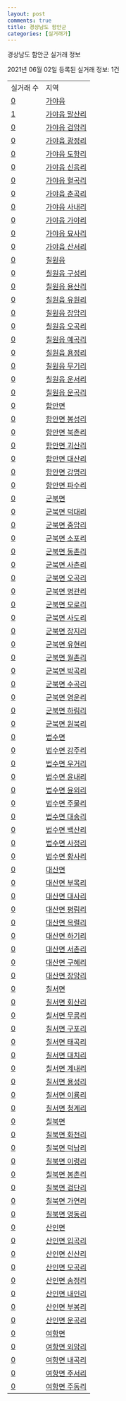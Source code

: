 ```yaml
---
layout: post
comments: true
title: 경상남도 함안군
categories: [실거래가]
---
```


경상남도 함안군 실거래 정보

2021년 06월 02일 등록된 실거래 정보: 1건


<table>
  <tr>
    <td>실거래 수</td>
    <td>지역</td>
  </tr>

  
  <tr>
    <td><a href="4873025000.html">0</a></td>
    <td><a href="4873025000.html">가야읍</a></td>
  </tr>
    

  <tr>
    <td><a href="4873025021.html">1</a></td>
    <td><a href="4873025021.html">가야읍 말산리</a></td>
  </tr>
    

  <tr>
    <td><a href="4873025022.html">0</a></td>
    <td><a href="4873025022.html">가야읍 검암리</a></td>
  </tr>
    

  <tr>
    <td><a href="4873025023.html">0</a></td>
    <td><a href="4873025023.html">가야읍 광정리</a></td>
  </tr>
    

  <tr>
    <td><a href="4873025024.html">0</a></td>
    <td><a href="4873025024.html">가야읍 도항리</a></td>
  </tr>
    

  <tr>
    <td><a href="4873025025.html">0</a></td>
    <td><a href="4873025025.html">가야읍 신음리</a></td>
  </tr>
    

  <tr>
    <td><a href="4873025026.html">0</a></td>
    <td><a href="4873025026.html">가야읍 혈곡리</a></td>
  </tr>
    

  <tr>
    <td><a href="4873025027.html">0</a></td>
    <td><a href="4873025027.html">가야읍 춘곡리</a></td>
  </tr>
    

  <tr>
    <td><a href="4873025028.html">0</a></td>
    <td><a href="4873025028.html">가야읍 사내리</a></td>
  </tr>
    

  <tr>
    <td><a href="4873025029.html">0</a></td>
    <td><a href="4873025029.html">가야읍 가야리</a></td>
  </tr>
    

  <tr>
    <td><a href="4873025030.html">0</a></td>
    <td><a href="4873025030.html">가야읍 묘사리</a></td>
  </tr>
    

  <tr>
    <td><a href="4873025031.html">0</a></td>
    <td><a href="4873025031.html">가야읍 산서리</a></td>
  </tr>
    

  <tr>
    <td><a href="4873025300.html">0</a></td>
    <td><a href="4873025300.html">칠원읍</a></td>
  </tr>
    

  <tr>
    <td><a href="4873025321.html">0</a></td>
    <td><a href="4873025321.html">칠원읍 구성리</a></td>
  </tr>
    

  <tr>
    <td><a href="4873025322.html">0</a></td>
    <td><a href="4873025322.html">칠원읍 용산리</a></td>
  </tr>
    

  <tr>
    <td><a href="4873025323.html">0</a></td>
    <td><a href="4873025323.html">칠원읍 유원리</a></td>
  </tr>
    

  <tr>
    <td><a href="4873025324.html">0</a></td>
    <td><a href="4873025324.html">칠원읍 장암리</a></td>
  </tr>
    

  <tr>
    <td><a href="4873025325.html">0</a></td>
    <td><a href="4873025325.html">칠원읍 오곡리</a></td>
  </tr>
    

  <tr>
    <td><a href="4873025326.html">0</a></td>
    <td><a href="4873025326.html">칠원읍 예곡리</a></td>
  </tr>
    

  <tr>
    <td><a href="4873025327.html">0</a></td>
    <td><a href="4873025327.html">칠원읍 용정리</a></td>
  </tr>
    

  <tr>
    <td><a href="4873025328.html">0</a></td>
    <td><a href="4873025328.html">칠원읍 무기리</a></td>
  </tr>
    

  <tr>
    <td><a href="4873025329.html">0</a></td>
    <td><a href="4873025329.html">칠원읍 운서리</a></td>
  </tr>
    

  <tr>
    <td><a href="4873025330.html">0</a></td>
    <td><a href="4873025330.html">칠원읍 운곡리</a></td>
  </tr>
    

  <tr>
    <td><a href="4873031000.html">0</a></td>
    <td><a href="4873031000.html">함안면</a></td>
  </tr>
    

  <tr>
    <td><a href="4873031021.html">0</a></td>
    <td><a href="4873031021.html">함안면 봉성리</a></td>
  </tr>
    

  <tr>
    <td><a href="4873031022.html">0</a></td>
    <td><a href="4873031022.html">함안면 북촌리</a></td>
  </tr>
    

  <tr>
    <td><a href="4873031023.html">0</a></td>
    <td><a href="4873031023.html">함안면 괴산리</a></td>
  </tr>
    

  <tr>
    <td><a href="4873031024.html">0</a></td>
    <td><a href="4873031024.html">함안면 대산리</a></td>
  </tr>
    

  <tr>
    <td><a href="4873031025.html">0</a></td>
    <td><a href="4873031025.html">함안면 강명리</a></td>
  </tr>
    

  <tr>
    <td><a href="4873031026.html">0</a></td>
    <td><a href="4873031026.html">함안면 파수리</a></td>
  </tr>
    

  <tr>
    <td><a href="4873032000.html">0</a></td>
    <td><a href="4873032000.html">군북면</a></td>
  </tr>
    

  <tr>
    <td><a href="4873032021.html">0</a></td>
    <td><a href="4873032021.html">군북면 덕대리</a></td>
  </tr>
    

  <tr>
    <td><a href="4873032022.html">0</a></td>
    <td><a href="4873032022.html">군북면 중암리</a></td>
  </tr>
    

  <tr>
    <td><a href="4873032023.html">0</a></td>
    <td><a href="4873032023.html">군북면 소포리</a></td>
  </tr>
    

  <tr>
    <td><a href="4873032024.html">0</a></td>
    <td><a href="4873032024.html">군북면 동촌리</a></td>
  </tr>
    

  <tr>
    <td><a href="4873032025.html">0</a></td>
    <td><a href="4873032025.html">군북면 사촌리</a></td>
  </tr>
    

  <tr>
    <td><a href="4873032026.html">0</a></td>
    <td><a href="4873032026.html">군북면 오곡리</a></td>
  </tr>
    

  <tr>
    <td><a href="4873032027.html">0</a></td>
    <td><a href="4873032027.html">군북면 명관리</a></td>
  </tr>
    

  <tr>
    <td><a href="4873032028.html">0</a></td>
    <td><a href="4873032028.html">군북면 모로리</a></td>
  </tr>
    

  <tr>
    <td><a href="4873032029.html">0</a></td>
    <td><a href="4873032029.html">군북면 사도리</a></td>
  </tr>
    

  <tr>
    <td><a href="4873032030.html">0</a></td>
    <td><a href="4873032030.html">군북면 장지리</a></td>
  </tr>
    

  <tr>
    <td><a href="4873032031.html">0</a></td>
    <td><a href="4873032031.html">군북면 유현리</a></td>
  </tr>
    

  <tr>
    <td><a href="4873032032.html">0</a></td>
    <td><a href="4873032032.html">군북면 월촌리</a></td>
  </tr>
    

  <tr>
    <td><a href="4873032033.html">0</a></td>
    <td><a href="4873032033.html">군북면 박곡리</a></td>
  </tr>
    

  <tr>
    <td><a href="4873032034.html">0</a></td>
    <td><a href="4873032034.html">군북면 수곡리</a></td>
  </tr>
    

  <tr>
    <td><a href="4873032035.html">0</a></td>
    <td><a href="4873032035.html">군북면 영운리</a></td>
  </tr>
    

  <tr>
    <td><a href="4873032036.html">0</a></td>
    <td><a href="4873032036.html">군북면 하림리</a></td>
  </tr>
    

  <tr>
    <td><a href="4873032037.html">0</a></td>
    <td><a href="4873032037.html">군북면 원북리</a></td>
  </tr>
    

  <tr>
    <td><a href="4873033000.html">0</a></td>
    <td><a href="4873033000.html">법수면</a></td>
  </tr>
    

  <tr>
    <td><a href="4873033021.html">0</a></td>
    <td><a href="4873033021.html">법수면 강주리</a></td>
  </tr>
    

  <tr>
    <td><a href="4873033022.html">0</a></td>
    <td><a href="4873033022.html">법수면 우거리</a></td>
  </tr>
    

  <tr>
    <td><a href="4873033023.html">0</a></td>
    <td><a href="4873033023.html">법수면 윤내리</a></td>
  </tr>
    

  <tr>
    <td><a href="4873033024.html">0</a></td>
    <td><a href="4873033024.html">법수면 윤외리</a></td>
  </tr>
    

  <tr>
    <td><a href="4873033025.html">0</a></td>
    <td><a href="4873033025.html">법수면 주물리</a></td>
  </tr>
    

  <tr>
    <td><a href="4873033026.html">0</a></td>
    <td><a href="4873033026.html">법수면 대송리</a></td>
  </tr>
    

  <tr>
    <td><a href="4873033027.html">0</a></td>
    <td><a href="4873033027.html">법수면 백산리</a></td>
  </tr>
    

  <tr>
    <td><a href="4873033028.html">0</a></td>
    <td><a href="4873033028.html">법수면 사정리</a></td>
  </tr>
    

  <tr>
    <td><a href="4873033029.html">0</a></td>
    <td><a href="4873033029.html">법수면 황사리</a></td>
  </tr>
    

  <tr>
    <td><a href="4873034000.html">0</a></td>
    <td><a href="4873034000.html">대산면</a></td>
  </tr>
    

  <tr>
    <td><a href="4873034021.html">0</a></td>
    <td><a href="4873034021.html">대산면 부목리</a></td>
  </tr>
    

  <tr>
    <td><a href="4873034022.html">0</a></td>
    <td><a href="4873034022.html">대산면 대사리</a></td>
  </tr>
    

  <tr>
    <td><a href="4873034023.html">0</a></td>
    <td><a href="4873034023.html">대산면 평림리</a></td>
  </tr>
    

  <tr>
    <td><a href="4873034024.html">0</a></td>
    <td><a href="4873034024.html">대산면 옥렬리</a></td>
  </tr>
    

  <tr>
    <td><a href="4873034025.html">0</a></td>
    <td><a href="4873034025.html">대산면 하기리</a></td>
  </tr>
    

  <tr>
    <td><a href="4873034026.html">0</a></td>
    <td><a href="4873034026.html">대산면 서촌리</a></td>
  </tr>
    

  <tr>
    <td><a href="4873034027.html">0</a></td>
    <td><a href="4873034027.html">대산면 구혜리</a></td>
  </tr>
    

  <tr>
    <td><a href="4873034028.html">0</a></td>
    <td><a href="4873034028.html">대산면 장암리</a></td>
  </tr>
    

  <tr>
    <td><a href="4873035000.html">0</a></td>
    <td><a href="4873035000.html">칠서면</a></td>
  </tr>
    

  <tr>
    <td><a href="4873035021.html">0</a></td>
    <td><a href="4873035021.html">칠서면 회산리</a></td>
  </tr>
    

  <tr>
    <td><a href="4873035022.html">0</a></td>
    <td><a href="4873035022.html">칠서면 무릉리</a></td>
  </tr>
    

  <tr>
    <td><a href="4873035023.html">0</a></td>
    <td><a href="4873035023.html">칠서면 구포리</a></td>
  </tr>
    

  <tr>
    <td><a href="4873035025.html">0</a></td>
    <td><a href="4873035025.html">칠서면 태곡리</a></td>
  </tr>
    

  <tr>
    <td><a href="4873035026.html">0</a></td>
    <td><a href="4873035026.html">칠서면 대치리</a></td>
  </tr>
    

  <tr>
    <td><a href="4873035027.html">0</a></td>
    <td><a href="4873035027.html">칠서면 계내리</a></td>
  </tr>
    

  <tr>
    <td><a href="4873035028.html">0</a></td>
    <td><a href="4873035028.html">칠서면 용성리</a></td>
  </tr>
    

  <tr>
    <td><a href="4873035029.html">0</a></td>
    <td><a href="4873035029.html">칠서면 이룡리</a></td>
  </tr>
    

  <tr>
    <td><a href="4873035030.html">0</a></td>
    <td><a href="4873035030.html">칠서면 청계리</a></td>
  </tr>
    

  <tr>
    <td><a href="4873036000.html">0</a></td>
    <td><a href="4873036000.html">칠북면</a></td>
  </tr>
    

  <tr>
    <td><a href="4873036021.html">0</a></td>
    <td><a href="4873036021.html">칠북면 화천리</a></td>
  </tr>
    

  <tr>
    <td><a href="4873036022.html">0</a></td>
    <td><a href="4873036022.html">칠북면 덕남리</a></td>
  </tr>
    

  <tr>
    <td><a href="4873036023.html">0</a></td>
    <td><a href="4873036023.html">칠북면 이령리</a></td>
  </tr>
    

  <tr>
    <td><a href="4873036024.html">0</a></td>
    <td><a href="4873036024.html">칠북면 봉촌리</a></td>
  </tr>
    

  <tr>
    <td><a href="4873036025.html">0</a></td>
    <td><a href="4873036025.html">칠북면 검단리</a></td>
  </tr>
    

  <tr>
    <td><a href="4873036026.html">0</a></td>
    <td><a href="4873036026.html">칠북면 가연리</a></td>
  </tr>
    

  <tr>
    <td><a href="4873036027.html">0</a></td>
    <td><a href="4873036027.html">칠북면 영동리</a></td>
  </tr>
    

  <tr>
    <td><a href="4873038000.html">0</a></td>
    <td><a href="4873038000.html">산인면</a></td>
  </tr>
    

  <tr>
    <td><a href="4873038021.html">0</a></td>
    <td><a href="4873038021.html">산인면 입곡리</a></td>
  </tr>
    

  <tr>
    <td><a href="4873038022.html">0</a></td>
    <td><a href="4873038022.html">산인면 신산리</a></td>
  </tr>
    

  <tr>
    <td><a href="4873038023.html">0</a></td>
    <td><a href="4873038023.html">산인면 모곡리</a></td>
  </tr>
    

  <tr>
    <td><a href="4873038024.html">0</a></td>
    <td><a href="4873038024.html">산인면 송정리</a></td>
  </tr>
    

  <tr>
    <td><a href="4873038025.html">0</a></td>
    <td><a href="4873038025.html">산인면 내인리</a></td>
  </tr>
    

  <tr>
    <td><a href="4873038026.html">0</a></td>
    <td><a href="4873038026.html">산인면 부봉리</a></td>
  </tr>
    

  <tr>
    <td><a href="4873038027.html">0</a></td>
    <td><a href="4873038027.html">산인면 운곡리</a></td>
  </tr>
    

  <tr>
    <td><a href="4873039000.html">0</a></td>
    <td><a href="4873039000.html">여항면</a></td>
  </tr>
    

  <tr>
    <td><a href="4873039021.html">0</a></td>
    <td><a href="4873039021.html">여항면 외암리</a></td>
  </tr>
    

  <tr>
    <td><a href="4873039022.html">0</a></td>
    <td><a href="4873039022.html">여항면 내곡리</a></td>
  </tr>
    

  <tr>
    <td><a href="4873039023.html">0</a></td>
    <td><a href="4873039023.html">여항면 주서리</a></td>
  </tr>
    

  <tr>
    <td><a href="4873039024.html">0</a></td>
    <td><a href="4873039024.html">여항면 주동리</a></td>
  </tr>
    


</table>
    